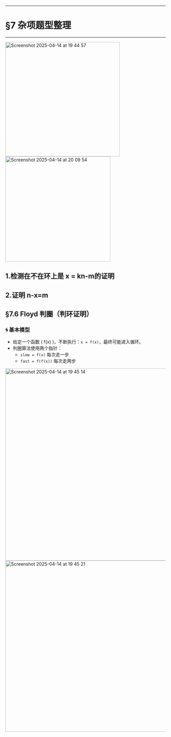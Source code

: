  ---

# §7 杂项题型整理

---
<img width="359" alt="Screenshot 2025-04-14 at 19 44 57" src="https://github.com/user-attachments/assets/283987f2-372b-4d7e-9970-6ee664499740" />

<img width="330" alt="Screenshot 2025-04-14 at 20 09 54" src="https://github.com/user-attachments/assets/08962cc8-19ba-4409-a27f-a0d365df9839" />

## 1.检测在不在环上是 x = kn-m的证明 ##          
## 2.证明 n-x=m ##

## §7.6 Floyd 判圈（判环证明）

### 🌀 基本模型

- 给定一个函数 \( f(x) \)，不断执行：`x = f(x)`，最终可能进入循环。
- 判圈算法使用两个指针：
  - `slow = f(x)` 每次走一步
  - `fast = f(f(x))` 每次走两步

<img width="603" alt="Screenshot 2025-04-14 at 19 45 14" src="https://github.com/user-attachments/assets/5ccbb84e-2980-49c1-8c9d-d32c9cad146e" />

<img width="537" alt="Screenshot 2025-04-14 at 19 45 21" src="https://github.com/user-attachments/assets/2b399668-7abb-4ae8-ac30-250b8e60f7be" />
